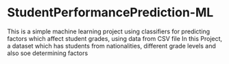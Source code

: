 # StudentPerformancePrediction-ML
This is a simple machine learning project using classifiers for predicting factors which affect student grades, using data from CSV file  In this Project, a dataset which has students from nationalities, different grade levels and also soe determining factors 
